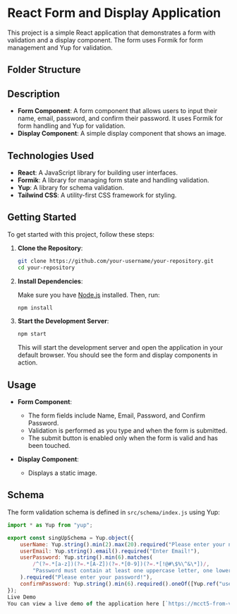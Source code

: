 # React Form and Display Application

This project is a simple React application that demonstrates a form with validation and a display component. The form uses Formik for form management and Yup for validation.

## Folder Structure


## Description

- **Form Component**: A form component that allows users to input their name, email, password, and confirm their password. It uses Formik for form handling and Yup for validation.
- **Display Component**: A simple display component that shows an image.

## Technologies Used

- **React**: A JavaScript library for building user interfaces.
- **Formik**: A library for managing form state and handling validation.
- **Yup**: A library for schema validation.
- **Tailwind CSS**: A utility-first CSS framework for styling.

## Getting Started

To get started with this project, follow these steps:

1. **Clone the Repository**:

    ```bash
    git clone https://github.com/your-username/your-repository.git
    cd your-repository
    ```

2. **Install Dependencies**:

    Make sure you have [Node.js](https://nodejs.org/) installed. Then, run:

    ```bash
    npm install
    ```

3. **Start the Development Server**:

    ```bash
    npm start
    ```

    This will start the development server and open the application in your default browser. You should see the form and display components in action.

## Usage

- **Form Component**: 
  - The form fields include Name, Email, Password, and Confirm Password.
  - Validation is performed as you type and when the form is submitted.
  - The submit button is enabled only when the form is valid and has been touched.

- **Display Component**:
  - Displays a static image.

## Schema

The form validation schema is defined in `src/schema/index.js` using Yup:

```javascript
import * as Yup from "yup";

export const singUpSchema = Yup.object({
    userName: Yup.string().min(2).max(20).required("Please enter your name!"),
    userEmail: Yup.string().email().required("Enter Email!"),
    userPassword: Yup.string().min(6).matches(
        /^(?=.*[a-z])(?=.*[A-Z])(?=.*[0-9])(?=.*[!@#\$%\^&\*])/,
        "Password must contain at least one uppercase letter, one lowercase letter, one number, and one special character"
    ).required("Please enter your password!"),
    confirmPassword: Yup.string().min(6).required().oneOf([Yup.ref("userPassword"), null], "Passwords must match")
});
Live Demo
You can view a live demo of the application here [`https://mcct5-from-validation.vercel.app/`].

